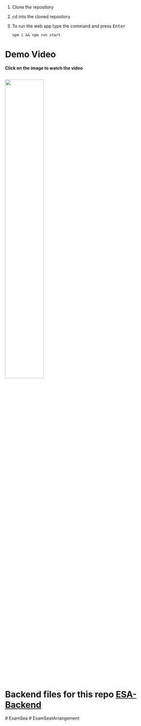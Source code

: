 1. Clone the repository
2. cd into the cloned repository
3. To run the web app type the command and press <kbd>Enter</kbd>
  
    ```
    npm i && npm run start
    ```


# Demo Video
**Click on the image to watch the video**  

[<img src="https://img.youtube.com/vi/A9ytV46zTw0/maxresdefault.jpg" width="50%">](https://youtu.be/A9ytV46zTw0)
--
# Backend files for this repo [ESA-Backend](https://github.com/Sudhi27Krishna/ESA-Backend)
#   E x a m S e a  
 #   E x a m S e a t A r r a n g e m e n t  
 